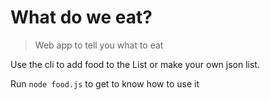 # What do we eat?

> Web app to tell you what to eat

Use the cli to add food to the List or make your own json list.

Run `node food.js` to get to know how to use it